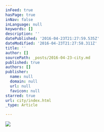 ```yaml
---
inFeed: true
hasPage: true
inNav: false
inLanguage: null
keywords: []
description: ''
datePublished: '2016-04-23T21:27:59.535Z'
dateModified: '2016-04-23T21:27:58.311Z'
title: ''
author: []
sourcePath: _posts/2016-04-23-city.md
published: true
authors: []
publisher:
  name: null
  domain: null
  url: null
  favicon: null
starred: true
url: city/index.html
_type: Article

---
```

![](https://the-grid-user-content.s3-us-west-2.amazonaws.com/144dd3ea-6c26-48de-9e90-fc313c0dfea1.jpg)